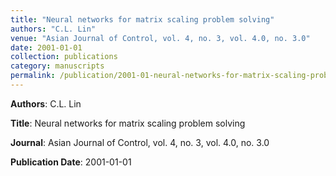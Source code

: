 ```yaml
---
title: "Neural networks for matrix scaling problem solving"
authors: "C.L. Lin"
venue: "Asian Journal of Control, vol. 4, no. 3, vol. 4.0, no. 3.0"
date: 2001-01-01
collection: publications
category: manuscripts
permalink: /publication/2001-01-neural-networks-for-matrix-scaling-problem-solving
---
```


**Authors**: C.L. Lin

**Title**: Neural networks for matrix scaling problem solving

**Journal**: Asian Journal of Control, vol. 4, no. 3, vol. 4.0, no. 3.0

**Publication Date**: 2001-01-01
